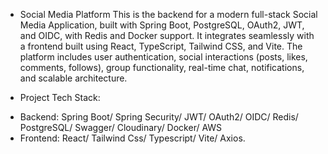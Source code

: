 * Social Media Platform
This is the backend for a modern full-stack Social Media Application, built with Spring Boot, PostgreSQL, OAuth2, JWT, and OIDC, with Redis and Docker support. It integrates seamlessly with a frontend built using React, TypeScript, Tailwind CSS, and Vite.
The platform includes user authentication, social interactions (posts, likes, comments, follows), group functionality, real-time chat, notifications, and scalable architecture.

* Project Tech Stack:
- Backend: Spring Boot/ Spring Security/ JWT/ OAuth2/ OIDC/ Redis/ PostgreSQL/ Swagger/ Cloudinary/ Docker/ AWS
- Frontend: React/ Tailwind Css/ Typescript/ Vite/ Axios.

